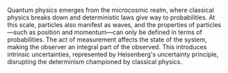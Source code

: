 
Quantum physics emerges from the microcosmic realm, where classical physics breaks down and deterministic laws give way to probabilities. At this scale, particles also manifest as waves, and the properties of particles—such as position and momentum—can only be defined in terms of probabilities. The act of measurement affects the state of the system, making the observer an integral part of the observed. This introduces intrinsic uncertainties, represented by Heisenberg's uncertainty principle, disrupting the determinism championed by classical physics.

